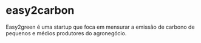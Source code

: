 # easy2carbon
Easy2green é uma startup que foca em mensurar a emissão de carbono de pequenos e médios produtores do agronegócio.
